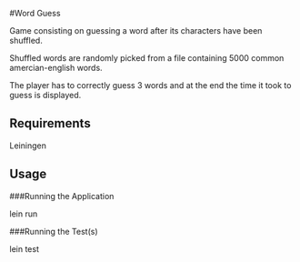 #Word Guess

Game consisting on guessing a word after its characters have been shuffled.

Shuffled words are randomly picked from a file containing 5000 common amercian-english words.

The player has to correctly guess 3 words and at the end the time it took to guess is displayed.

## Requirements

Leiningen

## Usage

###Running the Application

lein run

###Running the Test(s)

lein test
